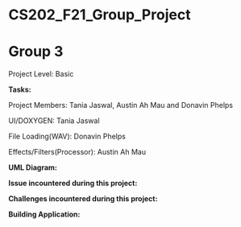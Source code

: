# CS202_F21_Group_Project
# Group 3

Project Level: Basic 

**Tasks:**

Project Members: Tania Jaswal, Austin Ah Mau and Donavin Phelps

UI/DOXYGEN: Tania Jaswal

File Loading(WAV): Donavin Phelps

Effects/Filters(Processor): Austin Ah Mau


**UML Diagram:**



**Issue incountered during this project:**



**Challenges incountered during this project:**



**Building Application:**


